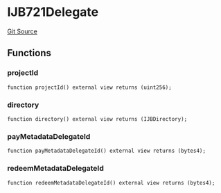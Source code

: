 # IJB721Delegate

[Git Source](https://github.com/jbx-protocol/juice-721-delegate/blob/6897119af158934bfd920f0f9a55758085111dd3/contracts/interfaces/IJB721Delegate.sol)

## Functions

### projectId

```solidity
function projectId() external view returns (uint256);
```

### directory

```solidity
function directory() external view returns (IJBDirectory);
```

### payMetadataDelegateId

```solidity
function payMetadataDelegateId() external view returns (bytes4);
```

### redeemMetadataDelegateId

```solidity
function redeemMetadataDelegateId() external view returns (bytes4);
```
